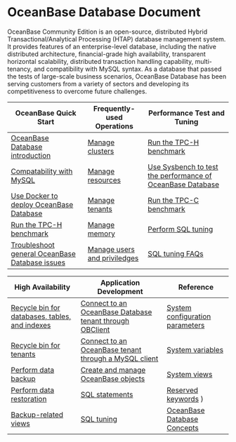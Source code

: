 # OceanBase Database Document


OceanBase Community Edition is an open-source, distributed Hybrid Transactional/Analytical Processing (HTAP) database management system. It provides features of an enterprise-level database, including the native distributed architecture, financial-grade high availability, transparent horizontal scalability, distributed transaction handling capability, multi-tenancy, and compatibility with MySQL syntax. As a database that passed the tests of large-scale business scenarios, OceanBase Database has been serving customers from a variety of sectors and developing its competitiveness to overcome future challenges.



|             OceanBase Quick Start     |                      Frequently-used Operations                      | Performance Test and Tuning   |
|----------------------------|-------------------------------------|-------------------------------------|
| [OceanBase Database introduction](1.oceanbase-database/1.what-is-oceanbase-database.md)                         | [Manage clusters](6.administrator-guide/3.basic-database-management/1.oceanbase-cluster-management/1.overview-of-cluster-management.md)        |[Run the TPC-H benchmark](3.performance-whitepaper/1.run-the-tpc-h-benchmark-on-oceanbase-database.md) |
| [Compatability with MySQL](1.oceanbase-database/2.compatibility-with-mysql.md)                             | [Manage resources](6.administrator-guide/3.basic-database-management/4.resource-management/1.overview-of-resource-management.md)               |[Use Sysbench to test the performance of OceanBase Database](3.performance-whitepaper/3.use-sysbench-to-test-the-performance-of-oceanbase-database.md)  |
| [Use Docker to deploy OceanBase Database](2.quick-start/2.use-docker-to-deploy-oceanbase-database.md)                 | [Manage tenants](6.administrator-guide/3.basic-database-management/2.zone-management/1.overview-of-zone-management.md)                       |[Run the TPC-C benchmark](3.performance-whitepaper/5.run-the-tpc-c-benchmark-on-oceanbase-database.md)  |
| [Run the TPC-H benchmark](3.performance-whitepaper/1.run-the-tpc-h-benchmark-on-oceanbase-database.md)        |[Manage memory](6.administrator-guide/3.basic-database-management/6.memory-management/1.overview-of-memory-management.md)                    |[Perform SQL tuning](12.sql-tuning-guide/4.sql-tuning/1.overview-of-sql-tuning.md)     |
| [Troubleshoot general OceanBase Database issues](2.quick-start/5.troubleshoot-general-oceanbase-database-issues.md)   |[Manage users and priviledges](6.administrator-guide/7.manage-user-privileges/1.users-and-privileges.md)          |[SQL tuning FAQs](12.sql-tuning-guide/6.faq-about-sql-tuning.md)     |



|             High Availability     |                      Application Development|  Reference    |
|----------------------------|-------------------------------------|-------------------------------------|
| [Recycle bin for databases, tables, and indexes](6.administrator-guide/8.high-data-availability/1.recycle-bin-management/2.recycle-bin-for-databases-tables-and-indexes.md)       | [Connect to an OceanBase Database tenant through OBClient](7.developer-guide/2.connect-to-oceanbase-database/2.connect-to-an-oceanbase-database-tenant-through-obclient.md)      |[System configuration parameters](13.reference-guide/3.system-configuration-items/1.overview-of-system-configuration-items.md) |
| [Recycle bin for tenants](6.administrator-guide/8.high-data-availability/1.recycle-bin-management/3.recycle-bin-for-tenants.md)                                   | [Connect to an OceanBase tenant through a MySQL client](7.developer-guide/2.connect-to-oceanbase-database/1.connect-to-oceanbase-database-through-a-mysql-client.md)     |[System variables](13.reference-guide/2.system-variables/1.overview-of-system-variables.md)  |
| [Perform data backup](6.administrator-guide/8.high-data-availability/2.manage-backup-and-restoration/3.data-backup/1.backup-by-using-commands.md)                                 | [Create and manage OceanBase objects](7.developer-guide/4.create-and-manage-database-objects/1.about-ddl-statements.md)      |[System views](13.reference-guide/1.system-views/1.dictionary-views/1.information_schema-character_sets.md)  |
| [Perform data restoration](6.administrator-guide/8.high-data-availability/2.manage-backup-and-restoration/4.restore-data/1.perform-full-restoration.md)                                |[SQL statements](11.sql-reference-en/5.sql-statements/1.general-syntax.md)      |[Reserved keywords](13.reference-guide/5.reserved-keywords.md) )     |
| [Backup-related views](6.administrator-guide/8.high-data-availability/2.manage-backup-and-restoration/6.backup-and-restoration-related-views.md)   |[SQL tuning](12.sql-tuning-guide/4.sql-tuning/1.overview-of-sql-tuning.md)   |[OceanBase Database Concepts](5.oceanbase-database-overview/1.overall-architecture.md)     |